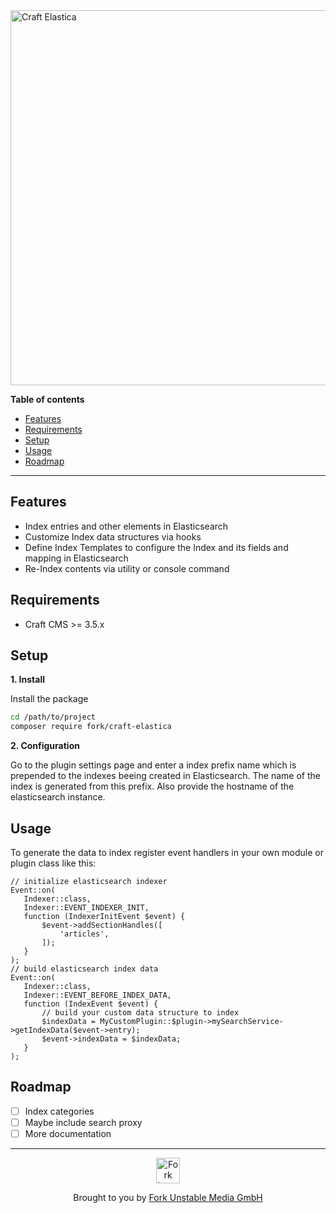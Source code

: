 <div align="left">
  <img width="600" title="Craft Elastica" src="https://github.fork.de/Craft_HeRe_201223.svg">
</div>

**Table of contents**

- [Features](#features)
- [Requirements](#requirements)
- [Setup](#setup)
- [Usage](#usage)
- [Roadmap](#roadmap)

<!-- /TOC -->

---

## Features

- Index entries and other elements in Elasticsearch
- Customize Index data structures via hooks  
- Define Index Templates to configure the Index and its fields and mapping in Elasticsearch
- Re-Index contents via utility or console command

## Requirements

- Craft CMS >= 3.5.x

## Setup

**1. Install**

Install the package

```sh
cd /path/to/project
composer require fork/craft-elastica
```

**2. Configuration**

Go to the plugin settings page and enter a index prefix name which is prepended to the indexes beeing created in Elasticsearch.
The name of the index is generated from this prefix.
Also provide the hostname of the elasticsearch instance.

## Usage

To generate the data to index register event handlers in your own module or plugin class like this:

```
// initialize elasticsearch indexer
Event::on(
   Indexer::class,
   Indexer::EVENT_INDEXER_INIT,
   function (IndexerInitEvent $event) {
       $event->addSectionHandles([
           'articles',
       ]);
   }
);
// build elasticsearch index data
Event::on(
   Indexer::class,
   Indexer::EVENT_BEFORE_INDEX_DATA,
   function (IndexEvent $event) {
       // build your custom data structure to index
       $indexData = MyCustomPlugin::$plugin->mySearchService->getIndexData($event->entry);
       $event->indexData = $indexData;
   }
);
```

## Roadmap

- [ ] Index categories
- [ ] Maybe include search proxy
- [ ] More documentation

---

<div align="center">
  <img src="https://github.fork.de/heart.png" width="38" height="41" alt="Fork Logo" />

  <p>Brought to you by <a href="https://www.fork.de">Fork Unstable Media GmbH</a></p>
</div>
